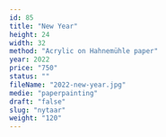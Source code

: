 ```yaml
---
id: 85
title: "New Year"
height: 24
width: 32
method: "Acrylic on Hahnemühle paper"
year: 2022
price: "750"
status: ""
fileName: "2022-new-year.jpg"
medie: "paperpainting"
draft: "false"
slug: "nytaar"
weight: "120"
---
```

